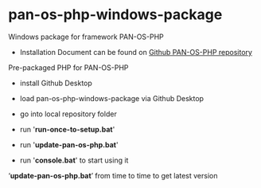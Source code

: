 # pan-os-php-windows-package
Windows package for framework PAN-OS-PHP


- Installation Document can be found on [Github PAN-OS-PHP repository](https://github.com/PaloAltoNetworks/pan-os-php/blob/main/Install%20PAN-OS-PHP.pdf)



Pre-packaged PHP for PAN-OS-PHP

- install Github Desktop
- load pan-os-php-windows-package via Github Desktop


- go into local repository folder 
- run '**run-once-to-setup.bat**'
- run '**update-pan-os-php.bat**'
- run '**console.bat**' to start using it

‘**update-pan-os-php.bat**’ from time to time to get latest version
